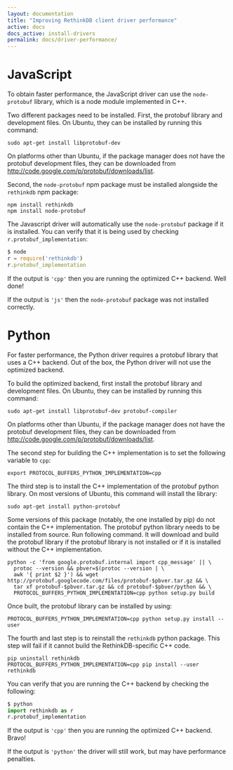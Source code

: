 ```yaml
---
layout: documentation
title: "Improving RethinkDB client driver performance"
active: docs
docs_active: install-drivers
permalink: docs/driver-performance/
---
```


# JavaScript #

To obtain faster performance, the JavaScript driver can use the
`node-protobuf` library, which is a node module implemented in C++.

Two different packages need to be installed. First, the protobuf
library and development files. On Ubuntu, they can be installed by
running this command:

```
sudo apt-get install libprotobuf-dev
```

On platforms other than Ubuntu, if the package manager does not have
the protobuf development files, they can be downloaded from
http://code.google.com/p/protobuf/downloads/list.

Second, the `node-protobuf` npm package must be installed alongside
the `rethinkdb` npm package:

```
npm install rethinkdb
npm install node-protobuf
```

The Javascript driver will automatically use the `node-protobuf`
package if it is installed. You can verify that it is being used
by checking `r.protobuf_implementation`:

```javascript
$ node
r = require('rethinkdb')
r.protobuf_implementation
```

If the output is `'cpp'` then you are running the optimized C++
backend. Well done!

If the output is `'js'` then the `node-protobuf` package was not
installed correctly.

# Python #

For faster performance, the Python driver requires a protobuf library that
uses a C++ backend. Out of the box, the Python driver will not use the
optimized backend.

To build the optimized backend, first install the protobuf library and
development files.  On Ubuntu, they can be installed by running this
command:

```
sudo apt-get install libprotobuf-dev protobuf-compiler
```

On platforms other than Ubuntu, if the package manager does not have
the protobuf development files, they can be downloaded from
http://code.google.com/p/protobuf/downloads/list.

The second step for building the C++ implementation is to set the
following variable to `cpp`:

```
export PROTOCOL_BUFFERS_PYTHON_IMPLEMENTATION=cpp
```

The third step is to install the C++ implementation of the protobuf
python library. On most versions of Ubuntu, this command will install
the library:

```
sudo apt-get install python-protobuf
```

Some versions of this package (notably, the one installed by pip) do
not contain the C++ implementation. The protobuf python library needs
to be installed from source. Run following command. It will download and
build the protobuf library if the protobuf library is not installed or
if it is installed without the C++ implementation.

```
python -c 'from google.protobuf.internal import cpp_message' || \
  protoc --version && pbver=$(protoc --version | \
  awk '{ print $2 }') && wget http://protobuf.googlecode.com/files/protobuf-$pbver.tar.gz && \
  tar xf protobuf-$pbver.tar.gz && cd protobuf-$pbver/python && \
  PROTOCOL_BUFFERS_PYTHON_IMPLEMENTATION=cpp python setup.py build
```

Once built, the protobuf library can be installed by using:

```
PROTOCOL_BUFFERS_PYTHON_IMPLEMENTATION=cpp python setup.py install --user
```

The fourth and last step is to reinstall the `rethinkdb` python
package. This step will fail if it cannot build the RethinkDB-specific
C++ code.

```
pip uninstall rethinkdb
PROTOCOL_BUFFERS_PYTHON_IMPLEMENTATION=cpp pip install --user rethinkdb
```

You can verify that you are running the C++ backend by checking the following:

```py
$ python
import rethinkdb as r
r.protobuf_implementation
```

If the output is `'cpp'` then you are running the optimized C++ backend. Bravo!

If the output is `'python'` the driver will still work, but may have performance
penalties.
